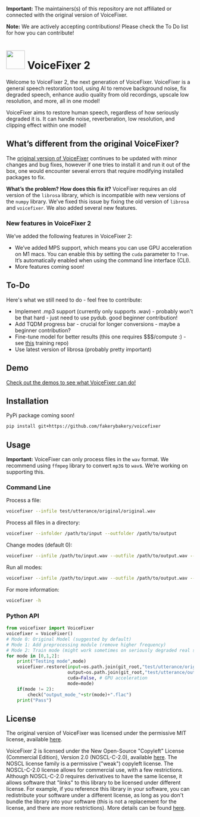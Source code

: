 

**Important:** The maintainers(s) of this repository are not affiliated or connected with the original version of VoiceFixer.

**Note:** We are actively accepting contributions! Please check the To Do list for how you can contribute!

# <img src="https://github.com/fakerybakery/voicefixer/assets/76186054/499b358d-0063-45bc-925b-d4136c05af34" width="50"> VoiceFixer 2

Welcome to VoiceFixer 2, the next generation of VoiceFixer. VoiceFixer is a general speech restoration tool, using AI to remove background noise, fix degraded speech, enhance audio quality from old recordings, upscale low resolution, and more, all in one model!

VoiceFixer aims to restore human speech, regardless of how seriously degraded it is. It can handle noise, reverberation, low resolution, and clipping effect within one model!

## What’s different from the original VoiceFixer?

The [original version of VoiceFixer](https://github.com/haoheliu/voicefixer) continues to be updated with minor changes and bug fixes, however if one tries to install it and run it out of the box, one would encounter several errors that require modifying installed packages to fix.

**What’s the problem? How does this fix it?** VoiceFixer requires an old version of the `librosa` library, which is incompatible with new versions of the `numpy` library. We’ve fixed this issue by fixing the old version of `librosa` and `voicefixer`. We also added several new features.

### New features in VoiceFixer 2

We’ve added the following features in VoiceFixer 2:

* We’ve added MPS support, which means you can use GPU acceleration on M1 macs. You can enable this by setting the `cuda` parameter to `True`. It’s automatically enabled when using the command line interface (CLI).
* More features coming soon!
## To-Do
Here's what we still need to do - feel free to contribute:
* Implement .mp3 support (currently only supports .wav) - probably won't be that hard - just need to use pydub. good beginner contribution!
* Add TQDM progress bar - crucial for longer conversions - maybe a beginner contribution?
* Fine-tune model for better results (this one requires $$$/compute :) - see [this](https://github.com/haoheliu/voicefixer_main) training repo)
* Use latest version of librosa (probably pretty important)
## Demo

[Check out the demos to see what VoiceFixer can do!](https://haoheliu.github.io/demopage-voicefixer/)

## Installation

PyPi package coming soon!

```bash
pip install git+https://github.com/fakerybakery/voicefixer
```

## Usage

**Important:** VoiceFixer can only process files in the `wav` format. We recommend using `ffmpeg` library to convert `mp3`s to `wav`s. We’re working on supporting this.

### Command Line

Process a file:

```bash
voicefixer --infile test/utterance/original/original.wav
```

Process all files in a directory:

```bash
voicefixer --infolder /path/to/input --outfolder /path/to/output
```

Change modes (default 0):

```bash
voicefixer --infile /path/to/input.wav --outfile /path/to/output.wav --mode 1
```

Run all modes:

```bash
voicefixer --infile /path/to/input.wav --outfile /path/to/output.wav --mode all
```

For more information:

```bash
voicefixer -h
```

### Python API

```python
from voicefixer import VoiceFixer
voicefixer = VoiceFixer()
# Mode 0: Original Model (suggested by default)
# Mode 1: Add preprocessing module (remove higher frequency)
# Mode 2: Train mode (might work sometimes on seriously degraded real speech)
for mode in [0,1,2]:
    print("Testing mode",mode)
    voicefixer.restore(input=os.path.join(git_root,"test/utterance/original/original.flac"), # low quality .wav/.flac file
                       output=os.path.join(git_root,"test/utterance/output/output_mode_"+str(mode)+".flac"), # save file path
                       cuda=False, # GPU acceleration
                       mode=mode)
    if(mode != 2):
        check("output_mode_"+str(mode)+".flac")
    print("Pass")
```

## License

The original version of VoiceFixer was licensed under the permissive MIT license, available [here](VOICEFIXER_LIC_MIT).

VoiceFixer 2 is licensed under the New Open-Source "Copyleft" License (Commercial Edition), Version 2.0 (NOSCL-C-2.0), available [here](LICENSE). The NOSCL license family is a permissive ("weak") copyleft license. The NOSCL-C-2.0 license allows for commercial use, with a few restrictions. Although NOSCL-C-2.0 requires derivatives to have the same license, it allows software that "links" to this library to be licensed under different license. For example, if you reference this library in your software, you can redistribute your software under a different license, as long as you don't bundle the library into your software (this is not a replacement for the license, and there are more restrictions). More details can be found [here](LICENSE).
